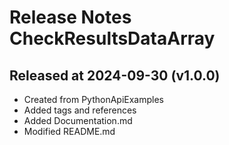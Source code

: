 # Release Notes CheckResultsDataArray

## Released at 2024-09-30 (v1.0.0)

* Created from PythonApiExamples
* Added tags and references
* Added Documentation.md
* Modified README.md